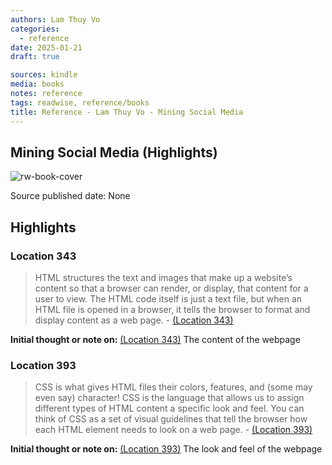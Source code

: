 ```yaml
---
authors: Lam Thuy Vo
categories:
  - reference
date: 2025-01-21
draft: true

sources: kindle
media: books
notes: reference
tags: readwise, reference/books
title: Reference - Lam Thuy Vo - Mining Social Media
---
```

## Mining Social Media (Highlights)

![rw-book-cover](https://m.media-amazon.com/images/I/81I0COBdRyL._SY160.jpg)

Source published date: None

## Highlights
### Location 343

> HTML structures the text and images that make up a website’s content so that a browser can render, or display, that content for a user to view. The HTML code itself is just a text file, but when an HTML file is opened in a browser, it tells the browser to format and display content as a web page.
> \- [(Location 343)](https://readwise.io/to_kindle?action=open&asin=B07QGN34N7&location=343)

**Initial thought or note on:** [(Location 343)](https://readwise.io/to_kindle?action=open&asin=B07QGN34N7&location=343)
The content of the webpage

### Location 393

> CSS is what gives HTML files their colors, features, and (some may even say) character! CSS is the language that allows us to assign different types of HTML content a specific look and feel. You can think of CSS as a set of visual guidelines that tell the browser how each HTML element needs to look on a web page.
> \- [(Location 393)](https://readwise.io/to_kindle?action=open&asin=B07QGN34N7&location=393)

**Initial thought or note on:** [(Location 393)](https://readwise.io/to_kindle?action=open&asin=B07QGN34N7&location=393)
The look and feel of the webpage

